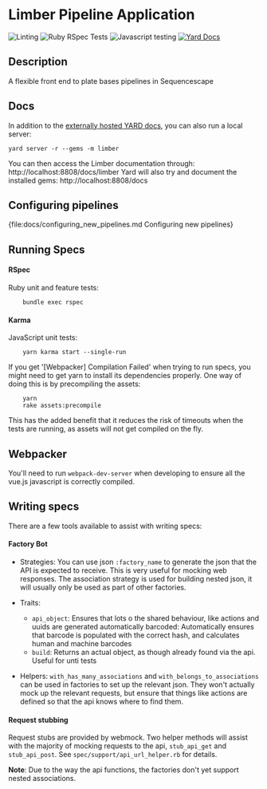 # Limber Pipeline Application

![Linting](https://github.com/JamesGlover/limber/workflows/Linting/badge.svg)
![Ruby RSpec Tests](https://github.com/JamesGlover/limber/workflows/Ruby%20RSpec%20Tests/badge.svg)
![Javascript testing](https://github.com/JamesGlover/limber/workflows/Javascript%20testing/badge.svg)
[![Yard Docs](http://img.shields.io/badge/yard-docs-blue.svg)](https://www.rubydoc.info/github/sanger/limber)

## Description

A flexible front end to plate bases pipelines in Sequencescape

## Docs

In addition to the [externally hosted YARD docs](https://www.rubydoc.info/github/sanger/limber), you can also run a local server:

```shell
yard server -r --gems -m limber
```

You can then access the Limber documentation through: http://localhost:8808/docs/limber
Yard will also try and document the installed gems: http://localhost:8808/docs

## Configuring pipelines
{file:docs/configuring_new_pipelines.md Configuring new pipelines}

## Running Specs

#### RSpec
Ruby unit and feature tests:

```
    bundle exec rspec
```

#### Karma
JavaScript unit tests:

```
    yarn karma start --single-run
```

If you get '[Webpacker] Compilation Failed' when trying to run specs, you might need to get yarn to install its dependencies properly. One way of doing this is by precompiling the assets:

```
    yarn
    rake assets:precompile
```

This has the added benefit that it reduces the risk of timeouts when the tests are running, as assets will not get compiled on the fly.


Webpacker
---------

You'll need to run `webpack-dev-server` when developing to ensure all the vue.js javascript is correctly compiled.


Writing specs
-------------

There are a few tools available to assist with writing specs:

#### Factory Bot

* Strategies: You can use json `:factory_name` to generate the json that the API is expected to receive. This is very useful for mocking web responses. The association strategy is used for building nested json, it will usually only be used as part of other factories.

* Traits:
    * `api_object`: Ensures that lots o the shared behaviour, like actions and uuids are generated automatically
barcoded: Automatically ensures that barcode is populated with the correct hash, and calculates human and machine barcodes
    * `build`: Returns an actual object, as though already found via the api. Useful for unti tests

* Helpers: `with_has_many_associations` and `with_belongs_to_associations` can be used in factories to set up the relevant json. They won't actually mock up the relevant requests, but ensure that things like actions are defined so that the api knows where to find them.

#### Request stubbing

Request stubs are provided by webmock. Two helper methods will assist with the majority of mocking requests to the api, `stub_api_get` and `stub_api_post`. See `spec/support/api_url_helper.rb` for details.

**Note**: Due to the way the api functions, the factories don't yet support nested associations.
